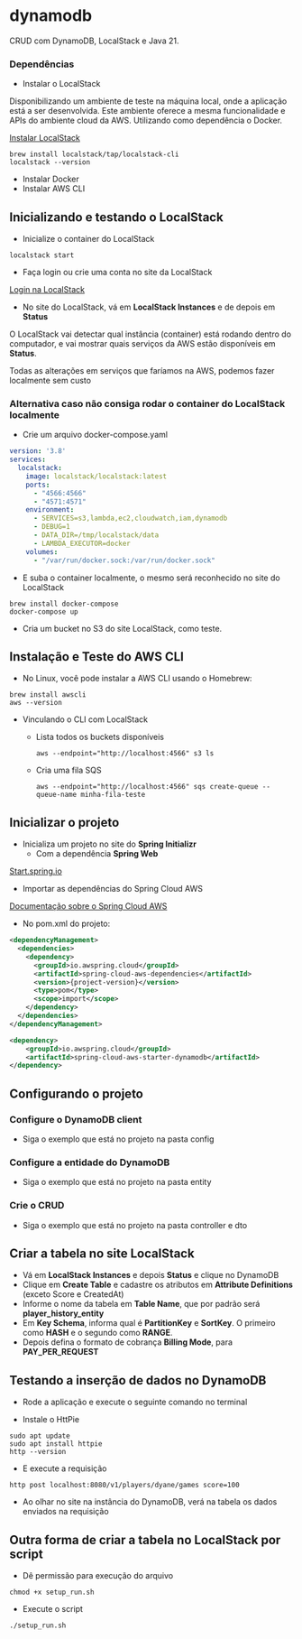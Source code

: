 # dynamodb
CRUD com DynamoDB, LocalStack e Java 21.

### Dependências

* Instalar o LocalStack 
<p>Disponibilizando um ambiente de teste na máquina local, onde a aplicação está a ser desenvolvida. Este ambiente 
oferece a mesma funcionalidade e APIs do ambiente cloud da AWS. Utilizando como dependência o Docker.</p>

<a href="https://docs.localstack.cloud/getting-started/installation/">Instalar LocalStack</a>

```shell
brew install localstack/tap/localstack-cli
localstack --version
```

* Instalar Docker
* Instalar AWS CLI

## Inicializando e testando o LocalStack 

* Inicialize o container do LocalStack

```shell
localstack start
```

* Faça login ou crie uma conta no site da LocalStack

<a href="https://app.localstack.cloud/sign-in">Login na LocalStack</a>

* No site do LocalStack, vá em **LocalStack Instances** e de depois em **Status**

<p>O LocalStack vai detectar qual instância (container) está rodando dentro do computador, e vai mostrar quais serviços 
da AWS estão disponíveis em <b>Status</b>.</p>

<p>Todas as alterações em serviços que faríamos na AWS, podemos fazer localmente sem custo</p>

### Alternativa caso não consiga rodar o container do LocalStack localmente

* Crie um arquivo docker-compose.yaml

```yaml
version: '3.8'
services:
  localstack:
    image: localstack/localstack:latest
    ports:
      - "4566:4566"
      - "4571:4571"
    environment:
      - SERVICES=s3,lambda,ec2,cloudwatch,iam,dynamodb
      - DEBUG=1
      - DATA_DIR=/tmp/localstack/data
      - LAMBDA_EXECUTOR=docker
    volumes:
      - "/var/run/docker.sock:/var/run/docker.sock"
```
* E suba o container localmente, o mesmo será reconhecido no site do LocalStack

```shell
brew install docker-compose
docker-compose up
```
* Cria um bucket no S3 do site LocalStack, como teste.

## Instalação e Teste do AWS CLI

* No Linux, você pode instalar a AWS CLI usando o Homebrew:

```shell
brew install awscli
aws --version
```
* Vinculando o CLI com LocalStack

  * Lista todos os buckets disponíveis
  
    ```shell
    aws --endpoint="http://localhost:4566" s3 ls
    ```
    
  * Cria uma fila SQS
  
    ```shell
    aws --endpoint="http://localhost:4566" sqs create-queue --queue-name minha-fila-teste
    ```
    
## Inicializar o projeto

* Inicializa um projeto no site do **Spring Initializr**
  * Com a dependência **Spring Web**

<a href="https://start.spring.io/">Start.spring.io</a>

* Importar as dependências do Spring Cloud AWS

<a href="https://docs.awspring.io/spring-cloud-aws/docs/3.1.0/reference/html/index.html#starter-dependencies">
Documentação sobre o Spring Cloud AWS</a>

* No pom.xml do projeto:

```xml
<dependencyManagement>
  <dependencies>
    <dependency>
      <groupId>io.awspring.cloud</groupId>
      <artifactId>spring-cloud-aws-dependencies</artifactId>
      <version>{project-version}</version>
      <type>pom</type>
      <scope>import</scope>
    </dependency>
  </dependencies>
</dependencyManagement>
```

```xml
<dependency>
    <groupId>io.awspring.cloud</groupId>
    <artifactId>spring-cloud-aws-starter-dynamodb</artifactId>
</dependency>
```

## Configurando o projeto

### Configure o DynamoDB client

* Siga o exemplo que está no projeto na pasta config

### Configure a entidade do DynamoDB

* Siga o exemplo que está no projeto na pasta entity

### Crie o CRUD

* Siga o exemplo que está no projeto na pasta controller e dto

## Criar a tabela no site LocalStack

* Vá em **LocalStack Instances** e depois **Status** e clique no DynamoDB
* Clique em **Create Table** e cadastre os atributos em **Attribute Definitions** (exceto Score e CreatedAt)
* Informe o nome da tabela em **Table Name**, que por padrão será **player_history_entity**
* Em **Key Schema**, informa qual é **PartitionKey** e **SortKey**. O primeiro como **HASH** e o segundo como **RANGE**.
* Depois defina o formato de cobrança **Billing Mode**, para **PAY_PER_REQUEST**

## Testando a inserção de dados no DynamoDB

* Rode a aplicação e execute o seguinte comando no terminal

* Instale o HttPie

```shell
sudo apt update
sudo apt install httpie
http --version
```

* E execute a requisição

```shell
http post localhost:8080/v1/players/dyane/games score=100
```

* Ao olhar no site na instância do DynamoDB, verá na tabela os dados enviados na requisição

## Outra forma de criar a tabela no LocalStack por script

* Dê permissão para execução do arquivo

```shell
chmod +x setup_run.sh
```

* Execute o script

```shell
./setup_run.sh
```